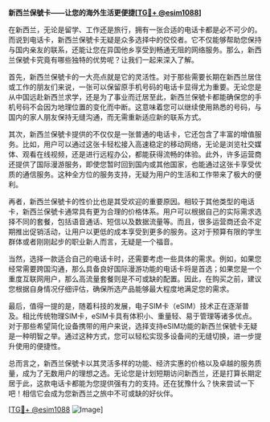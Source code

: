**新西兰保號卡——让您的海外生活更便捷[[TG💪+ @esim1088](https://t.me/s/esim1088)]**

在新西兰，无论是留学、工作还是旅行，拥有一张合适的电话卡都是必不可少的。而说到电话卡，新西兰保號卡无疑是众多选择中的佼佼者。它不仅能够帮助您保持与国内亲友的联系，还能让您在异国他乡享受到畅通无阻的网络服务。那么，新西兰保號卡究竟有哪些独特的优势呢？让我们一起来深入了解。

首先，新西兰保號卡的一大亮点就是它的灵活性。对于那些需要长期在新西兰居住或工作的朋友们来说，一张可以保留原手机号码的电话卡显得尤为重要。无论您是从中国远赴新西兰求学，还是为了事业而迁居至此，新西兰保號卡都能确保您的手机号码不会因为地理位置的变化而中断。这意味着您可以继续使用熟悉的号码，与国内的家人朋友保持无缝沟通，而无需重新适应新的联系方式。

其次，新西兰保號卡提供的不仅仅是一张普通的电话卡，它还包含了丰富的增值服务。比如，用户可以通过这张卡轻松接入高速稳定的移动网络，无论是浏览社交媒体、观看在线视频，还是进行远程办公，都能获得流畅的体验。此外，许多运营商还提供了国际漫游服务，即使您暂时回到国内或其他国家，也能通过这张卡享受优质的通信服务。这种全方位的服务支持，无疑为用户的生活和工作带来了极大的便利。

再者，新西兰保號卡的性价比也是其受欢迎的重要原因。相较于其他类型的电话卡，新西兰保號卡通常具有更为合理的价格体系。用户可以根据自己的实际需求选择不同的套餐，包括语音通话、短信以及数据流量等。而且，很多运营商还会不定期推出促销活动，让用户以更低的成本享受到更多的服务。这对于预算有限的学生群体或者刚刚起步的职业新人而言，无疑是一个福音。

当然，选择一款适合自己的电话卡时，还需要考虑一些具体的需求。例如，如果您经常需要跨国沟通，那么具备良好国际漫游功能的电话卡将是首选；如果您是一个重度互联网用户，那么高流量套餐则是不可或缺的配置。因此，在购买之前，建议您根据自身情况仔细评估，确保所选产品能够最大程度地满足您的需求。

最后，值得一提的是，随着科技的发展，电子SIM卡（eSIM）技术正在逐渐普及。相比传统物理SIM卡，eSIM卡具有体积小、重量轻、易于管理等诸多优点。对于那些希望简化设备携带的用户来说，选择支持eSIM功能的新西兰保號卡无疑是一种明智之举。通过这种方式，您可以轻松实现多设备间的无缝切换，进一步提升使用的便捷性。

总而言之，新西兰保號卡以其灵活多样的功能、经济实惠的价格以及卓越的服务质量，成为了无数用户的理想之选。无论您是计划短期访问新西兰，还是打算长期定居于此，这款电话卡都能为您提供强有力的支持。还在犹豫什么？快来尝试一下吧！相信它会成为您新西兰之旅中不可或缺的好伙伴。

[[TG💪+ @esim1088](https://t.me/s/esim1088) ![Image](https://i.postimg.cc/4NQfJmqS/Snipaste-2025-05-13-00-14-12.png)]